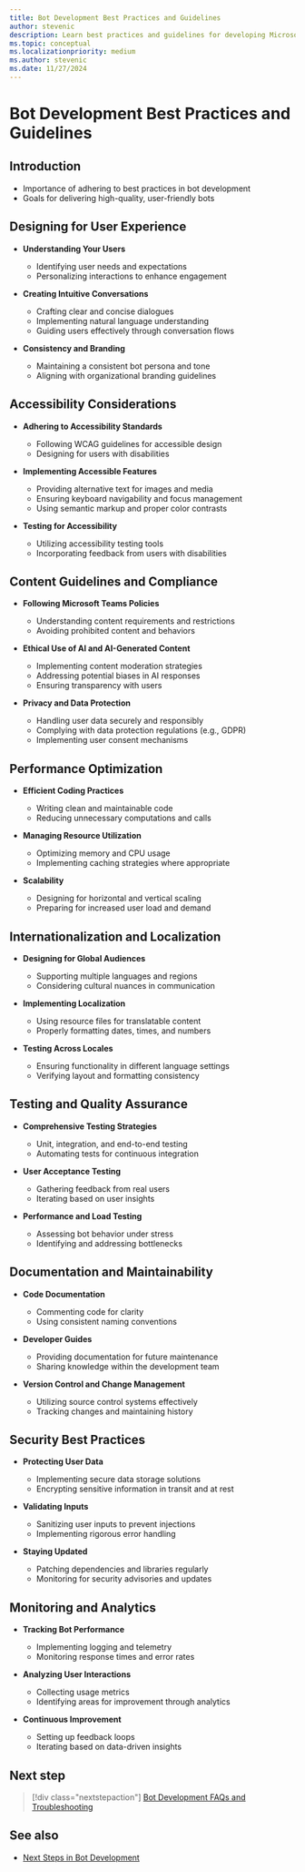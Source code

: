 ```yaml
---
title: Bot Development Best Practices and Guidelines
author: stevenic
description: Learn best practices and guidelines for developing Microsoft Teams bots, focusing on user experience, accessibility, performance optimization, and compliance with content policies.
ms.topic: conceptual
ms.localizationpriority: medium
ms.author: stevenic
ms.date: 11/27/2024
---
```


# Bot Development Best Practices and Guidelines

## Introduction

- Importance of adhering to best practices in bot development
- Goals for delivering high-quality, user-friendly bots

## Designing for User Experience

- **Understanding Your Users**

  - Identifying user needs and expectations
  - Personalizing interactions to enhance engagement

- **Creating Intuitive Conversations**

  - Crafting clear and concise dialogues
  - Implementing natural language understanding
  - Guiding users effectively through conversation flows

- **Consistency and Branding**

  - Maintaining a consistent bot persona and tone
  - Aligning with organizational branding guidelines

## Accessibility Considerations

- **Adhering to Accessibility Standards**

  - Following WCAG guidelines for accessible design
  - Designing for users with disabilities

- **Implementing Accessible Features**

  - Providing alternative text for images and media
  - Ensuring keyboard navigability and focus management
  - Using semantic markup and proper color contrasts

- **Testing for Accessibility**

  - Utilizing accessibility testing tools
  - Incorporating feedback from users with disabilities

## Content Guidelines and Compliance

- **Following Microsoft Teams Policies**

  - Understanding content requirements and restrictions
  - Avoiding prohibited content and behaviors

- **Ethical Use of AI and AI-Generated Content**

  - Implementing content moderation strategies
  - Addressing potential biases in AI responses
  - Ensuring transparency with users

- **Privacy and Data Protection**

  - Handling user data securely and responsibly
  - Complying with data protection regulations (e.g., GDPR)
  - Implementing user consent mechanisms

## Performance Optimization

- **Efficient Coding Practices**

  - Writing clean and maintainable code
  - Reducing unnecessary computations and calls

- **Managing Resource Utilization**

  - Optimizing memory and CPU usage
  - Implementing caching strategies where appropriate

- **Scalability**

  - Designing for horizontal and vertical scaling
  - Preparing for increased user load and demand

## Internationalization and Localization

- **Designing for Global Audiences**

  - Supporting multiple languages and regions
  - Considering cultural nuances in communication

- **Implementing Localization**

  - Using resource files for translatable content
  - Properly formatting dates, times, and numbers

- **Testing Across Locales**

  - Ensuring functionality in different language settings
  - Verifying layout and formatting consistency

## Testing and Quality Assurance

- **Comprehensive Testing Strategies**

  - Unit, integration, and end-to-end testing
  - Automating tests for continuous integration

- **User Acceptance Testing**

  - Gathering feedback from real users
  - Iterating based on user insights

- **Performance and Load Testing**

  - Assessing bot behavior under stress
  - Identifying and addressing bottlenecks

## Documentation and Maintainability

- **Code Documentation**

  - Commenting code for clarity
  - Using consistent naming conventions

- **Developer Guides**

  - Providing documentation for future maintenance
  - Sharing knowledge within the development team

- **Version Control and Change Management**

  - Utilizing source control systems effectively
  - Tracking changes and maintaining history

## Security Best Practices

- **Protecting User Data**

  - Implementing secure data storage solutions
  - Encrypting sensitive information in transit and at rest

- **Validating Inputs**

  - Sanitizing user inputs to prevent injections
  - Implementing rigorous error handling

- **Staying Updated**

  - Patching dependencies and libraries regularly
  - Monitoring for security advisories and updates

## Monitoring and Analytics

- **Tracking Bot Performance**

  - Implementing logging and telemetry
  - Monitoring response times and error rates

- **Analyzing User Interactions**

  - Collecting usage metrics
  - Identifying areas for improvement through analytics

- **Continuous Improvement**

  - Setting up feedback loops
  - Iterating based on data-driven insights

## Next step

> [!div class="nextstepaction"]
> [Bot Development FAQs and Troubleshooting](faqs-and-troubleshooting.md)

## See also

- [Next Steps in Bot Development](next-steps.md)